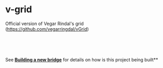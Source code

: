 # v-grid
Official version of Vegar Rindal's grid (https://github.com/vegarringdal/vGrid)

<br><br><br>

See **[Building a new bridge](https://www.gitbook.com/book/aurelia-ui-toolkits/building-a-new-bridge/details)** for details on how is this project being built**
